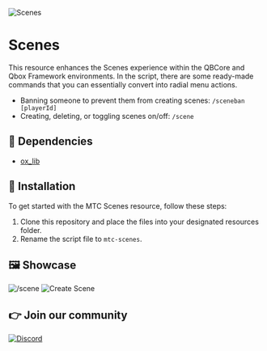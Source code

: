 ![Scenes](https://i.imgur.com/eUR724l.png)

# Scenes
This resource enhances the Scenes experience within the QBCore and Qbox Framework environments. In the script, there are some ready-made commands that you can essentially convert into radial menu actions.

- Banning someone to prevent them from creating scenes: ```/sceneban [playerId]```
- Creating, deleting, or toggling scenes on/off: ```/scene```

## 💾 Dependencies
- [ox_lib](https://github.com/overextended/ox_lib/releases)

## 🔌 Installation
To get started with the MTC Scenes resource, follow these steps:

1. Clone this repository and place the files into your designated resources folder.
2. Rename the script file to ```mtc-scenes```.

## 🖼️ Showcase

![/scene](https://i.imgur.com/OFwxsMi.png)
![Create Scene](https://i.imgur.com/wg7OD3Z.png)

## 👉 Join our community

[![Discord](https://discord.com/api/guilds/1075048579758035014/widget.png?style=banner2)](https://discord.gg/cFuv5BMWzK)
